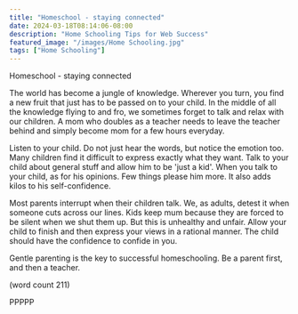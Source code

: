 ```yaml
---
title: "Homeschool - staying connected"
date: 2024-03-18T08:14:06-08:00
description: "Home Schooling Tips for Web Success"
featured_image: "/images/Home Schooling.jpg"
tags: ["Home Schooling"]
---
```


Homeschool - staying connected

The world has become a jungle of knowledge. Wherever you turn, you
find a new fruit that just has to be passed on to your child. In 
the middle of all the knowledge flying to and fro, we sometimes 
forget to talk and relax with our children. A mom who doubles as a 
teacher needs to leave the teacher behind and simply become mom 
for a few hours everyday.

Listen to your child. Do not just hear the words, but notice the 
emotion too. Many children find it difficult to express exactly 
what they want. Talk to your child about general stuff and allow 
him to be 'just a kid'. When you talk to your child, as for his 
opinions. Few things please him more. It also adds kilos to his 
self-confidence. 

Most parents interrupt when their children talk. We, as adults, 
detest it when someone cuts across our lines. Kids keep mum 
because they are forced to be silent when we shut them up. But 
this is unhealthy and unfair. Allow your child to finish and then 
express your views in a rational manner. The child should have the 
confidence to confide in you.

Gentle parenting is the key to successful homeschooling. Be a 
parent first, and then a teacher. 

(word count 211)

PPPPP
